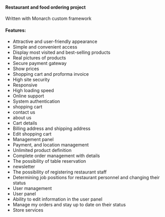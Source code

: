 <h4>Restaurant and food ordering project</h4>
Written with Monarch custom framework

<h4>Features:</h4>

<ul>
<li>Attractive and user-friendly appearance</li>
<li>Simple and convenient access</li>
<li>Display most visited and best-selling products</li>
<li>Real pictures of products</li>
<li>Secure payment gateway</li>
<li>Show prices</li>
<li>Shopping cart and proforma invoice</li>
<li>High site security</li>
<li>Responsive</li>
<li>High loading speed</li>
<li>Online support</li>
<li>System authentication</li>
<li>shopping cart</li>
<li>contact us</li>
<li>about us</li>
<li>Cart details</li>
<li>Billing address and shipping address</li>
<li>Edit shopping cart</li>
<li>Management panel</li>
<li>Payment, and location management</li>
<li>Unlimited product definition</li>
<li>Complete order management with details</li>
<li>The possibility of table reservation</li>
<li>newsletter</li>
<li>The possibility of registering restaurant staff</li>
<li>Determining job positions for restaurant personnel and changing their status</li>
<li>User management</li>
<li>User panel</li>
<li>Ability to edit information in the user panel</li>
<li>Manage my orders and stay up to date on their status</li>
<li>Store services</li>
</ul>